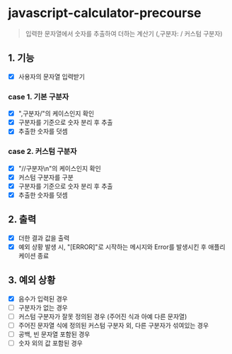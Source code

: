 # javascript-calculator-precourse

> 입력한 문자열에서 숫자를 추출하여 더하는 계산기 (,구분자: / 커스텀 구분자)

## 1. 기능

-   [x] 사용자의 문자열 입력받기

### case 1. 기본 구분자

-   [x] ",구분자/"의 케이스인지 확인
-   [x] 구분자를 기준으로 숫자 분리 후 추출
-   [x] 추출한 숫자를 덧셈

### case 2. 커스텀 구분자

-   [x] "//구분자\n"의 케이스인지 확인
-   [x] 커스텀 구분자를 구분
-   [x] 구분자를 기준으로 숫자 분리 후 추출
-   [x] 추출한 숫자를 덧셈

## 2. 출력

-   [x] 더한 결과 값을 출력
-   [x] 예외 상황 발생 시, "[ERROR]"로 시작하는 메시지와 Error를 발생시킨 후 애플리케이션 종료

## 3. 예외 상황

-   [x] 음수가 입력된 경우
-   [ ] 구분자가 없는 경우
-   [ ] 커스텀 구분자가 잘못 정의된 경우 (주어진 식과 아예 다른 문자열)
-   [ ] 주어진 문자열 식에 정의된 커스텀 구분자 외, 다른 구분자가 섞여있는 경우
-   [ ] 공백, 빈 문자열 포함된 경우
-   [ ] 숫자 외의 값 포함된 경우
